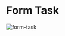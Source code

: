 # Form Task
 
![form-task](https://user-images.githubusercontent.com/81831838/183620980-f3f5f066-7419-49b6-939b-828b392376cb.jpg)
